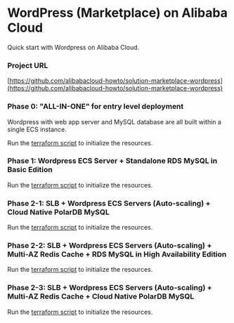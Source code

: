 # WordPress (Marketplace) on Alibaba Cloud
Quick start with Wordpress on Alibaba Cloud.

### Project URL
[https://github.com/alibabacloud-howto/solution-marketplace-wordpress](https://github.com/alibabacloud-howto/solution-marketplace-wordpress)


### Phase 0: "ALL-IN-ONE" for entry level deployment
Wordpress with web app server and MySQL database are all built within a single ECS instance.

Run the [terraform script](https://github.com/alibabacloud-howto/solution-marketplace-wordpress/blob/master/deployment/terraform/0_wordpress/main.tf) to initialize the resources.

### Phase 1: Wordpress ECS Server + Standalone RDS MySQL in Basic Edition

Run the [terraform script](https://github.com/alibabacloud-howto/solution-marketplace-wordpress/blob/master/deployment/terraform/1_wordpress_rds/main.tf) to initialize the resources.

### Phase 2-1: SLB + Wordpress ECS Servers (Auto-scaling) + Cloud Native PolarDB MySQL

Run the [terraform script](https://github.com/alibabacloud-howto/solution-marketplace-wordpress/blob/master/deployment/terraform/2_1_wordpress_slb_polardb/main.tf) to initialize the resources.

### Phase 2-2: SLB + Wordpress ECS Servers (Auto-scaling) + Multi-AZ Redis Cache + RDS MySQL in High Availability Edition

Run the [terraform script](https://github.com/alibabacloud-howto/solution-marketplace-wordpress/blob/master/deployment/terraform/2_2_wordpress_slb_redis_rds/main.tf) to initialize the resources.

### Phase 2-3: SLB + Wordpress ECS Servers (Auto-scaling) + Multi-AZ Redis Cache + Cloud Native PolarDB MySQL

Run the [terraform script](https://github.com/alibabacloud-howto/solution-marketplace-wordpress/blob/master/deployment/terraform/2_3_wordpress_slb_redis_polardb/main.tf) to initialize the resources.
